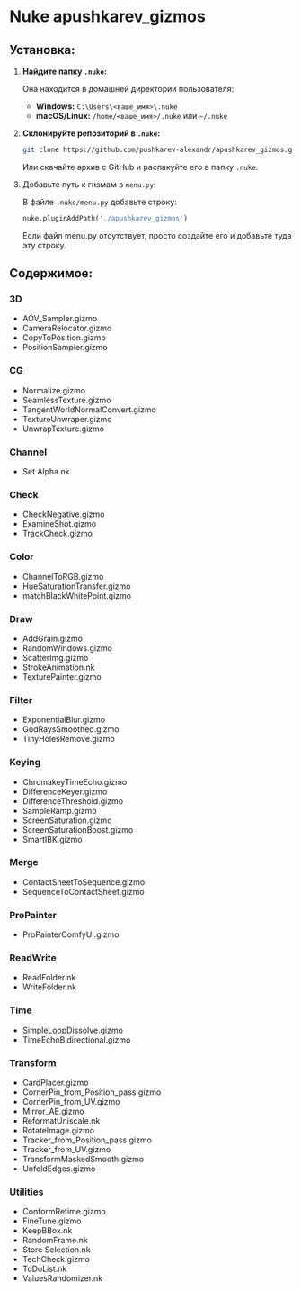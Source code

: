 # Nuke apushkarev_gizmos
## Установка:
1. **Найдите папку `.nuke`:**
   
   Она находится в домашней директории пользователя:
   - **Windows:** `C:\Users\<ваше_имя>\.nuke`
   - **macOS/Linux:** `/home/<ваше_имя>/.nuke` или `~/.nuke`
2. **Склонируйте репозиторий в `.nuke`:**
   ```sh
   git clone https://github.com/pushkarev-alexandr/apushkarev_gizmos.git
   ```
   Или скачайте архив с GitHub и распакуйте его в папку `.nuke`.
3. Добавьте путь к гизмам в `menu.py`:
   
   В файле `.nuke/menu.py` добавьте строку:
   ```python
   nuke.pluginAddPath('./apushkarev_gizmos')
   ```
   Если файл menu.py отсутствует, просто создайте его и добавьте туда эту строку.
## Содержимое:
### 3D
- AOV_Sampler.gizmo
- CameraRelocator.gizmo
- CopyToPosition.gizmo
- PositionSampler.gizmo
### CG
- Normalize.gizmo
- SeamlessTexture.gizmo
- TangentWorldNormalConvert.gizmo
- TextureUnwraper.gizmo
- UnwrapTexture.gizmo
### Channel
- Set Alpha.nk
### Check
- CheckNegative.gizmo
- ExamineShot.gizmo
- TrackCheck.gizmo
### Color
- ChannelToRGB.gizmo
- HueSaturationTransfer.gizmo
- matchBlackWhitePoint.gizmo
### Draw
- AddGrain.gizmo
- RandomWindows.gizmo
- ScatterImg.gizmo
- StrokeAnimation.nk
- TexturePainter.gizmo
### Filter
- ExponentialBlur.gizmo
- GodRaysSmoothed.gizmo
- TinyHolesRemove.gizmo
### Keying
- ChromakeyTimeEcho.gizmo
- DifferenceKeyer.gizmo
- DifferenceThreshold.gizmo
- SampleRamp.gizmo
- ScreenSaturation.gizmo
- ScreenSaturationBoost.gizmo
- SmartIBK.gizmo
### Merge
- ContactSheetToSequence.gizmo
- SequenceToContactSheet.gizmo
### ProPainter
- ProPainterComfyUI.gizmo
### ReadWrite
- ReadFolder.nk
- WriteFolder.nk
### Time
- SimpleLoopDissolve.gizmo
- TimeEchoBidirectional.gizmo
### Transform
- CardPlacer.gizmo
- CornerPin_from_Position_pass.gizmo
- CornerPin_from_UV.gizmo
- Mirror_AE.gizmo
- ReformatUniscale.nk
- RotateImage.gizmo
- Tracker_from_Position_pass.gizmo
- Tracker_from_UV.gizmo
- TransformMaskedSmooth.gizmo
- UnfoldEdges.gizmo
### Utilities
- ConformRetime.gizmo
- FineTune.gizmo
- KeepBBox.nk
- RandomFrame.nk
- Store Selection.nk
- TechCheck.gizmo
- ToDoList.nk
- ValuesRandomizer.nk
